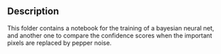 Description
---

This folder contains a notebook for the training of a bayesian neural net, and another one to compare the confidence scores when the important pixels are replaced by pepper noise.
